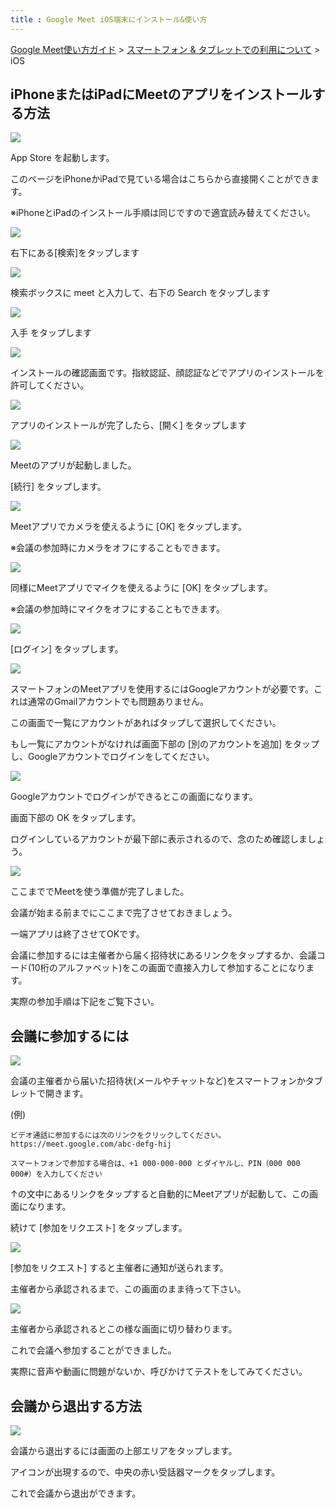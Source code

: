 ```yaml
---
title : Google Meet iOS端末にインストール&使い方
---
```


[Google Meet使い方ガイド](GoogleMeet.html) > [スマートフォン & タブレットでの利用について](GoogleMeet-smartphone.html) > iOS

## iPhoneまたはiPadにMeetのアプリをインストールする方法

![](images/ios-1.jpg)

App Store を起動します。

このページをiPhoneかiPadで見ている場合はこちらから直接開くことができます。

※iPhoneとiPadのインストール手順は同じですので適宜読み替えてください。

![](images/ios-2.jpg)

右下にある[検索]をタップします

![](images/ios-3.jpg)

検索ボックスに meet と入力して、右下の Search をタップします

![](images/ios-4.jpg)

入手 をタップします

![](images/ios-5.jpg)

インストールの確認画面です。指紋認証、顔認証などでアプリのインストールを許可してください。

![](images/ios-6.jpg)

アプリのインストールが完了したら、[開く] をタップします

![](images/ios-7.jpg)

Meetのアプリが起動しました。

[続行] をタップします。

![](images/ios-8.jpg)

Meetアプリでカメラを使えるように [OK] をタップします。

※会議の参加時にカメラをオフにすることもできます。

![](images/ios-9.jpg)

同様にMeetアプリでマイクを使えるように [OK] をタップします。

※会議の参加時にマイクをオフにすることもできます。

![](images/ios-10.jpg)

[ログイン] をタップします。

![](images/ios-11.jpg)

スマートフォンのMeetアプリを使用するにはGoogleアカウントが必要です。これは通常のGmailアカウントでも問題ありません。

この画面で一覧にアカウントがあればタップして選択してください。

もし一覧にアカウントがなければ画面下部の [別のアカウントを追加] をタップし、Googleアカウントでログインをしてください。

![](images/ios-12.jpg)

Googleアカウントでログインができるとこの画面になります。

画面下部の OK をタップします。

ログインしているアカウントが最下部に表示されるので、念のため確認しましょう。

![](images/ios-13.jpg)

ここまででMeetを使う準備が完了しました。

会議が始まる前までにここまで完了させておきましょう。

一端アプリは終了させてOKです。

会議に参加するには主催者から届く招待状にあるリンクをタップするか、会議コード(10桁のアルファベット)をこの画面で直接入力して参加することになります。

実際の参加手順は下記をご覧下さい。

## 会議に参加するには

![](images/ios-14.jpg)

会議の主催者から届いた招待状(メールやチャットなど)をスマートフォンかタブレットで開きます。

(例)

```
ビデオ通話に参加するには次のリンクをクリックしてください。https://meet.google.com/abc-defg-hij

スマートフォンで参加する場合は、+1 000-000-000 とダイヤルし、PIN（000 000 000#）を入力してください
```

↑の文中にあるリンクをタップすると自動的にMeetアプリが起動して、この画面になります。

続けて [参加をリクエスト] をタップします。

![](images/ios-15.jpg)

[参加をリクエスト] すると主催者に通知が送られます。

主催者から承認されるまで、この画面のまま待って下さい。

![](images/ios-16.jpg)

主催者から承認されるとこの様な画面に切り替わります。

これで会議へ参加することができました。

実際に音声や動画に問題がないか、呼びかけてテストをしてみてください。

## 会議から退出する方法

![](images/ios-17.jpg)

会議から退出するには画面の上部エリアをタップします。

アイコンが出現するので、中央の赤い受話器マークをタップします。

これで会議から退出ができます。